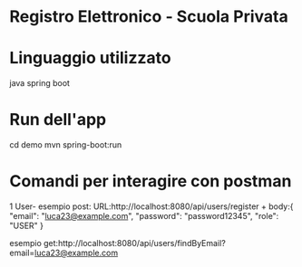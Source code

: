 # Registro Elettronico - Scuola Privata
  
# Linguaggio utilizzato 
  java spring boot

# Run dell'app
  cd demo
  mvn spring-boot:run

# Comandi per interagire con postman
1 User-
  esempio post: URL:http://localhost:8080/api/users/register + body:{
  "email": "luca23@example.com",
  "password": "password12345",
  "role": "USER"
}

  esempio get:http://localhost:8080/api/users/findByEmail?email=luca23@example.com

